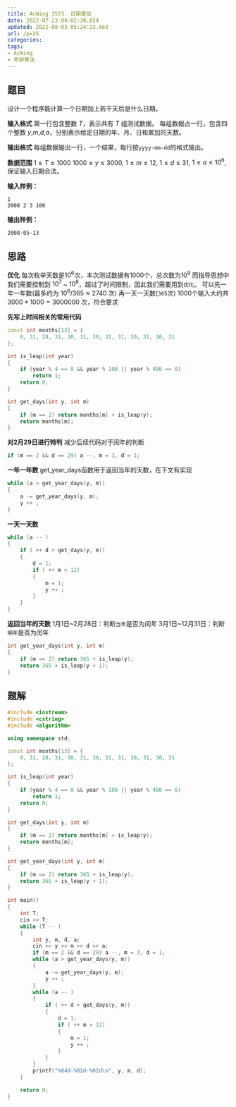 ```yaml
---
title: AcWing 3573. 日期累加
date: 2022-07-23 04:02:30.654
updated: 2022-08-03 05:24:23.663
url: /p=35
categories: 
tags: 
- AcWing
- 考研算法
---
```


## 题目
设计一个程序能计算一个日期加上若干天后是什么日期。

**输入格式**
第一行包含整数 $T$，表示共有 $T$ 组测试数据。
每组数据占一行，包含四个整数 $y$,$m$,$d$,$a$，分别表示给定日期的年、月、日和累加的天数。

**输出格式**
每组数据输出一行，一个结果，每行按`yyyy-mm-dd`的格式输出。

**数据范围**
$1≤T≤1000$
$1000≤y≤3000$,
$1≤m≤12$,
$1≤d≤31$,
$1≤a≤10^6$,
保证输入日期合法。

**输入样例：**
```
1
2008 2 3 100
```

**输出样例：**
```
2008-05-13
```

## 思路
**优化**
每次枚举天数是$10^6$次，本次测试数据有$1000$个，总次数为$10^9$
而指导思想中我们需要控制到 $10^7$ ~ $10^8$，超过了时间限制，因此我们需要用到`优化`。
可以先一年一年数(最多约为 $10^6/365≈2740$ 次)
再一天一天数(`365`次)
1000个输入大约共 $3000 * 1000=3000000$ 次，符合要求

**先写上时间相关的常用代码**
```cpp
const int months[13] = {
    0, 31, 28, 31, 30, 31, 30, 31, 31, 30, 31, 30, 31
};

int is_leap(int year)
{
    if (year % 4 == 0 && year % 100 || year % 400 == 0)
        return 1;
    return 0;
}

int get_days(int y, int m)
{
    if (m == 2) return months[m] + is_leap(y);
    return months[m];
}
```

**对2月29日进行特判**
减少后续代码对于闰年的判断
```cpp
if (m == 2 && d == 29) a --, m = 3, d = 1;
```

**一年一年数**
get_year_days函数用于返回当年的天数，在下文有实现
```cpp
while (a > get_year_days(y, m))
{
    a -= get_year_days(y, m);
    y ++ ;
}
```

**一天一天数**
```cpp
while (a -- )
{
    if ( ++ d > get_days(y, m))
    {
        d = 1;
        if ( ++ m > 12)
        {
            m = 1;
            y ++ ;
        }
    }
}
```

**返回当年的天数**
1月1日~2月28日：判断`当年`是否为闰年
3月1日~12月31日：判断`明年`是否为闰年
```cpp
int get_year_days(int y, int m)
{
    if (m <= 2) return 365 + is_leap(y);
    return 365 + is_leap(y + 1);
}
```

## 题解
```cpp
#include <iostream>
#include <cstring>
#include <algorithm>

using namespace std;

const int months[13] = {
    0, 31, 28, 31, 30, 31, 30, 31, 31, 30, 31, 30, 31
};

int is_leap(int year)
{
    if (year % 4 == 0 && year % 100 || year % 400 == 0)
        return 1;
    return 0;
}

int get_days(int y, int m)
{
    if (m == 2) return months[m] + is_leap(y);
    return months[m];
}

int get_year_days(int y, int m)
{
    if (m <= 2) return 365 + is_leap(y);
    return 365 + is_leap(y + 1);
}

int main()
{
    int T;
    cin >> T;
    while (T -- )
    {
        int y, m, d, a;
        cin >> y >> m >> d >> a;
        if (m == 2 && d == 29) a --, m = 3, d = 1;
        while (a > get_year_days(y, m))
        {
            a -= get_year_days(y, m);
            y ++ ;
        }
        while (a -- )
        {
            if ( ++ d > get_days(y, m))
            {
                d = 1;
                if ( ++ m > 12)
                {
                    m = 1;
                    y ++ ;
                }
            }
        }
        printf("%04d-%02d-%02d\n", y, m, d);
    }

    return 0;
}
```